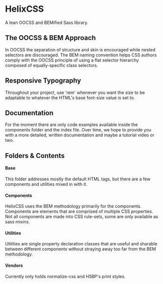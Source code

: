 
# HelixCSS

A lean OOCSS and BEMified Sass library.

## The OOCSS & BEM Approach

In OOCSS the separation of structure and skin is encouraged while nested selectors are discouraged.
The BEM naming convention helps CSS authors comply with the OOCSS principle of using a flat selector
hierarchy composed of equally-specific class selectors.

## Responsive Typography

Throughout your project, use 'rem' whenever you want the size to be adaptable to whatever the HTML's
base font-size value is set to.

## Documentation

For the moment there are only code examples available inside the components folder and the index
file. Over time, we hope to provide you with a more detailed, written documentation and maybe a
tutorial video or two.

## Folders & Contents

#### Base

This folder addresses mostly the default HTML tags, but there are a few components and utilities
mixed in with it.

#### Components

HelixCSS uses the BEM methodology primarily for the components. Components are elements that are
comprised of multiple CSS properties. Not all components are made into CSS rule-sets, some are only
available as sass mixins.

#### Utilities

Utilities are single property declaration classes that are useful and sharable between different
components without straying away too far from the BEM methodology.

#### Vendors

Currently only holds normalize-css and H5BP's print styles.
